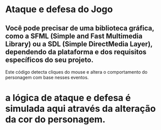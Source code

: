 # Ataque e defesa do Jogo
## Você pode precisar de uma biblioteca gráfica, como a SFML (Simple and Fast Multimedia Library) ou a SDL (Simple DirectMedia Layer), dependendo da plataforma e dos requisitos específicos do seu projeto.
Este código detecta cliques do mouse e altera o comportamento do personagem com base nesses eventos.
# a lógica de ataque e defesa é simulada aqui através da alteração da cor do personagem.
